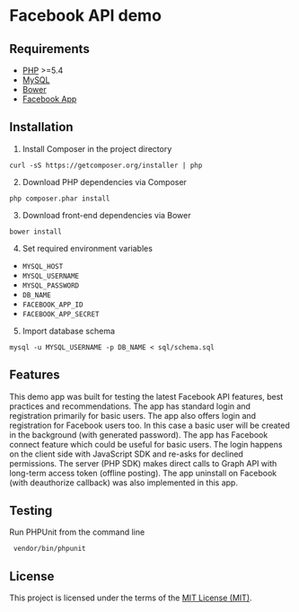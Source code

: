 # Facebook API demo

## Requirements

* [PHP](http://php.net) >=5.4
* [MySQL](http://www.mysql.com)
* [Bower](http://bower.io)
* [Facebook App](https://developers.facebook.com/apps)

## Installation

1. Install Composer in the project directory
  
  ```shell
  curl -sS https://getcomposer.org/installer | php
  ```
2. Download PHP dependencies via Composer
  
  ```shell
  php composer.phar install
  ```
3. Download front-end dependencies via Bower

  ```shell
  bower install
  ```
4. Set required environment variables

  * `MYSQL_HOST`
  * `MYSQL_USERNAME`
  * `MYSQL_PASSWORD`
  * `DB_NAME`
  * `FACEBOOK_APP_ID`
  * `FACEBOOK_APP_SECRET`

5. Import database schema

  ```shell
  mysql -u MYSQL_USERNAME -p DB_NAME < sql/schema.sql
  ```

## Features

This demo app was built for testing the latest Facebook API features, best
practices and recommendations. The app has standard login and registration
primarily for basic users. The app also offers login and registration for
Facebook users too. In this case a basic user will be created in the background
(with generated password). The app has Facebook connect feature which could be
useful for basic users. The login happens on the client side with JavaScript
SDK and re-asks for declined permissions. The server (PHP SDK) makes direct
calls to Graph API with long-term access token (offline posting). The app
uninstall on Facebook (with deauthorize callback) was also implemented in this
app.

## Testing

Run PHPUnit from the command line

 ```shell
  vendor/bin/phpunit
  ```

## License

This project is licensed under the terms of the [MIT License (MIT)](LICENSE).
